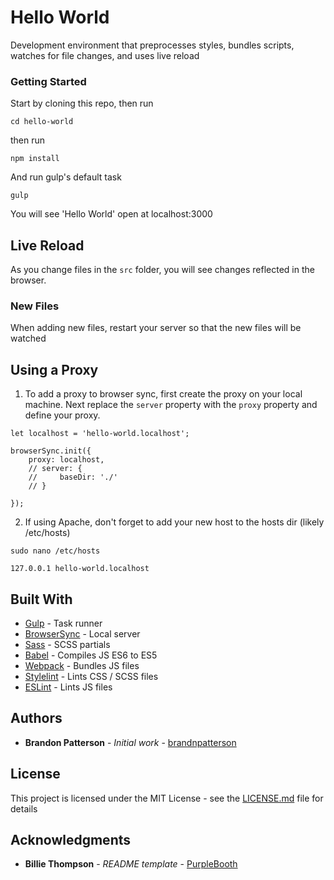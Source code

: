 # Hello World

Development environment that preprocesses styles, bundles scripts, watches for file changes, and uses live reload

### Getting Started

Start by cloning this repo, then run

```
cd hello-world
```

then run

```
npm install
```

And run gulp's default task

```
gulp
```

You will see 'Hello World' open at localhost:3000

## Live Reload

As you change files in the `src` folder, you will see changes reflected in the browser.

### New Files
When adding new files, restart your server so that the new files will be watched

## Using a Proxy

1. To add a proxy to browser sync, first create the proxy on your local machine. Next replace the `server` property with the `proxy` property and define your proxy.

```
let localhost = 'hello-world.localhost';

browserSync.init({
    proxy: localhost,
    // server: {
    //     baseDir: './'
    // }
    
});
```

2. If using Apache, don't forget to add your new host to the hosts dir (likely /etc/hosts)
```
sudo nano /etc/hosts
```
```
127.0.0.1 hello-world.localhost
```

## Built With

* [Gulp](https://gulpjs.com/) - Task runner
* [BrowserSync](https://browsersync.io/) - Local server
* [Sass](https://sass-lang.com/) - SCSS partials
* [Babel](https://babeljs.io/) - Compiles JS ES6 to ES5
* [Webpack](https://webpack.js.org/) - Bundles JS files
* [Stylelint](https://stylelint.io/) - Lints CSS / SCSS files
* [ESLint](https://eslint.org/) - Lints JS files


## Authors

* **Brandon Patterson** - *Initial work* - [brandnpatterson](https://github.com/brandnpatterson)

## License

This project is licensed under the MIT License - see the [LICENSE.md](LICENSE.md) file for details

## Acknowledgments

* **Billie Thompson** - *README template* - [PurpleBooth](https://github.com/PurpleBooth)
